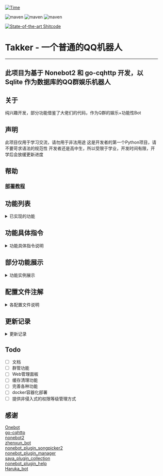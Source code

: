 [![Time](https://wakatime.com/badge/github/FYWinds/takker.svg)](https://wakatime.com/badge/github/FYWinds/takker)

![maven](https://img.shields.io/badge/python-3.9%2B-green)
![maven](https://img.shields.io/badge/nonebot-2.0.0a15-mint)
![maven](https://img.shields.io/badge/go--cqhttp-1.0.0--beta7.fix2-lime)

[![State-of-the-art Shitcode](https://img.shields.io/static/v1?label=State-of-the-art&message=Shitcode&color=7B5804)](https://github.com/trekhleb/state-of-the-art-shitcode)

# Takker - 一个普通的QQ机器人

****
## 此项目为基于 Nonebot2 和 go-cqhttp 开发，以 Sqlite 作为数据库的QQ群娱乐机器人

## 关于
纯兴趣开发，部分功能借鉴了大佬们的代码，作为Q群的娱乐+功能性Bot

## 声明
此项目仅用于学习交流，请勿用于非法用途
这是开发者的第一个Python项目，请不要苛求语法的规范性
开发者还是高中生，所以受限于学业，开发时间有限，开学后会放缓更新进度

## 帮助
### [部署教程](https://windis.cn/archives/158)


## 功能列表
<details>
<summary>已实现的功能</summary>

### 已实现的常用功能
- [x] 每日一签
- [x] pixiv美图/色图 (常用(大嘘
- [x] 缩写查询
- [x] 群内消息总结（每月/每年）
- [x] 一言
- [x] 插件调用统计
- [x] xp统计
- [x] 傲娇钉宫语音包
- [x] pixiv图片上传
- [x] 萝卜子语音包！(厨力++)
- [x] 星座运势
- [x] 天气 (基于[nonebot-plugin-heweather](https://github.com/kexue-z/nonebot-plugin-heweather/)插件修改)
- [x] 鲁迅说 (抄的[zhenxun_bot](https://github.com/HibiKier/zhenxun_bot))
- [x] 我有个朋友说
- [x] 答案之书 

### 已实现的管理员功能
- [x] 95%的插件功能开关 (基于[nonebot_plugin_manager](https://github.com/Jigsaw111/nonebot_plugin_manager)插件修改)
- [x] Bili_Sub 订阅插件 (基于[haruka_bot](https://github.com/SK-415/HarukaBot)修改优化而来)

### 已实现的超级用户功能
- [x] 添加/删除管理（实际上就是设置用户权限）
- [x] 修改群权限
- [x] 多群公告
  
#### 超级用户的被动技能
- [x] 好友请求转发给主人处理
- [x] 超级用户发送多群联合公告后通知主人
- [x] pixiv图片上传由主人审核级别

### 已实现的被动技能
- [x] 被超级用户拉入群聊自动通过
- [x] 复读
- [x] 问（智障回复）
- [x] B站视频解析 (基于[ABot-Graia的插件](https://github.com/djkcyl/ABot-Graia/blob/master/saya/BilibiliResolve)修改而来)

### 已实现的隐藏技能！
- [x] 检测恶意触发命令（将被次高权限ban掉5分钟，只有最高权限(9&10级)可以进行unban）
- [x] 群权限系统
  </details>

## 功能具体指令
<details>
<summary>功能具体指令说明</summary>

### 常用功能
参数范例: [必填参数] <可选参数>

|      功能      | 指令                                  | 说明                                                                                       |                          权限                           |
| :------------: | :------------------------------------ | :----------------------------------------------------------------------------------------- | :-----------------------------------------------------: |
|    每日一签    | 签到/luck/抽签/运势                   | 发送后返回一张图片，包含随机acg美图、日期、今日运势                                        |                            1                            |
|    权限系统    | perm get</br>perm set [权限等级]      | 获取当前对话的权限等级</br>设置当前会话的权限等级                                          |                        >权限等级                        |
| pixiv美图/色图 | pix <关键词1> <关键词n> <-l NSFW等级> | 获得一张pixiv的美图、图片信息和图片的高清链接！                                            |                            6                            |
|       问       | 以问开头的语句自动触发                | 匹配句中的x不x，多少，多久，什么时候，谁 进行人工智障的回答                                |                            1                            |
|    缩写查询    | 好好说话 [缩写]                       | 返回查询到的可能代表的内容（接口[magiconch](https://lab.magiconch.com/api/nbnhhsh/guess)） |                            2                            |
|  群内消息总结  | 本群月内总结/本群年内总结             | 效果见功能展示                                                                             | 消息记录权限 1 </br> 调用生成总结权限 群管理员+超级用户 |
|      复读      | 相同的三条消息后自动触发              | ?这都需要说明吗                                                                            |                            2                            |
|      一言      | .h <类型>                             | a 动画 b 文学 c 影视 d 诗词 e 哲学 f 网易云                                                |                            1                            |
|    亲亲GIF     | 亲@目标                               | 生成一张狂亲的GIF                                                                          |                            2                            |
|    摸头GIF     | 摸@目标                               | 生成一张摸头的GIF                                                                          |                            2                            |
|      点歌      | 点歌 歌名                             | 顾名思义                                                                                   |                            2                            |
|  插件调用统计  | 插件调用统计                          | 生成一张统计图片                                                                           |                            2                            |
|     xp统计     | xp统计                                | 生成一张统计图片，数据源为illust插件搜索的关键词                                           |                            2                            |
|   钉宫语音包   | 傲娇                                  | 发送一条钉宫的语音和对应的中文翻译                                                         |                            3                            |
|  pix图片上传   | pixupload [pid]                       | 将该uid对应的图片交由主人审核并选择是否添加到图库中                                        |                            6                            |
|  萝卜子语音包  | @机器人 [话]                          | 随机的一句亚托莉的语音包                                                                   |                            3                            |
|    星座运势    | .sluck <要绑定的星座>                 | 获取绑定的星座的今日运势数据                                                               |                            1                            |
|      天气      | 天气 <指定城市>                       | 返回指定城市的天气信息                                                                     |                            2                            |
|     鲁迅说     | 鲁迅说，内容                          | 生成一张鲁迅说的草图                                                                       |                            3                            |
|  B站视频解析   | BV av b23.tv                          | 生成解析图片                                                                               |                            3                            |
|   我有个朋友   | 我有个朋友@朋友 <要说的话>            | 生成一张朋友发来消息的图片                                                                 |                            3                            |
|    答案之书    | 答案之书 [问题]                       | 字面意思，答案之书                                                                         |                            2                            |
### 管理员功能
|    功能     | 指令               | 说明                                                                                     |     权限      |
| :---------: | :----------------- | :--------------------------------------------------------------------------------------- | :-----------: |
| 插件管理器  | pm list/ban/unban  | pm list获取当前会话插件列表</br>pm ban/unban [插件1] <插件x> 禁用/启用当前会话的指定插件 | 群管+超级用户 |
| 撤回Bot消息 | 回复Bot消息 撤回   | 让Bot撤回自己发过的指定消息                                                              | 群管+超级用户 |
|  Bili_sub   | 见文档(目前还没写) | 订阅b站主播的直播&动态                                                                   | 群管+超级用户 |

### 超级用户功能
|     功能     | 指令                                                  | 说明                                                              |   权限   |
| :----------: | :---------------------------------------------------- | :---------------------------------------------------------------- | :------: |
| 多群联合公告 | notice [群1 群2] -n [公告内容]                        | 以1-2秒的随机间隔依次向指定群聊发送一条公告，公告内容暂不支持换行 |    9     |
|   权限系统   | perm list</br>perm set [权限等级] <-g 群号>/<-u qq号> | 获取加入的所有群聊的权限等级</br>设置指定群聊/用户的权限等级      | 超级用户 |

</details>

## 部分功能展示
<details>
<summary>功能实例展示</summary>

### 群内消息总结词云  
![](https://raw.githubusercontent.com/FYWinds/takker/master/docs/img/summary_wordcloud.png)

</details>

## 配置文件注解
<details>
<summary>各配置文件说明</summary>

./configs/config.py

```python
# 身份名单
OWNER: str = ""  # 主人
SUPERUSERS: List[str] = ["0", "", ""]  # 超级用户名单

# 各个API的配置
ALAPI_TOKEN: str = ""  # ALAPI
NETEASE_API: str = "nemapi.windis.xyz"  # NodeJS版本的网易云音乐API的地址
PIXIV_IMAGE_URL: str = "pixiv.windis.xyz"  # 反代i.pximg.net的网址
ALI_API_TOKEN: str = ""  # 阿里云市场API的APPcode
WEATHER_API_KEY: str = ""  # 和风天气API key

# 各种限制
MAX_PROCESS_TIME: int = 30  # 部分指令处理最大等待时间，单位秒，在此期间用户不能再次发起相同指令
BAN_CHEKC_FREQ: int = 5  # 恶意触发命令检测阈值
BAN_CHECK_PERIOD: int = 3  # 恶意触发命令检测时间
BAN_TIME: int = 5  # 恶意触发命令后的封禁时间，单位分钟

# 隐藏插件列表
HIDDEN_PLUGINS: List[str] = [
    "nonebot_plugin_apscheduler",
    "nonebot_plugin_test",
    "hook",
    "invite_check",
    "withdraw",
]

WEATHER_DEFAULT: str = ""  # 天气插件默认城市/区
```

./configs/path_config.py

```python
# 图片路径
IMAGE_PATH = Path("resources/img/")
# 音频路径
VOICE_PATH = Path("resources/voice/")
# 文本路径
TEXT_PATH = Path("resources/text/")
# 模板路径
TEMPLATE_PATH = Path("resources/templates")
# 字体路径
FONT_PATH = Path("resources/fonts/")
# 日志路径
LOG_PATH = Path("log/")
# 数据路径
DATA_PATH = Path("data/")
# 临时图片路径
TEMP_PATH = Path("resources/img/temp/")
```
</details>


## 更新记录

<details>
<summary>更新记录</summary>

### 2021/10/31
* 添加功能-答案之书

### 2021/10/30
* 新增图片类ImageUtil
* 添加功能-我有个朋友生成器
* 修复部分Bug

### 2021/10/17
* 提升截图的清晰度

### 2021/?/?
* 不知道咕了多少天
* 添加功能-B站订阅推送
* 添加功能-B站视频解析
* 数据库结构重构
* 增加旧版数据转换，但依旧建议手动备份data.db
* ???
* 修复大量错误
* 准备发版

### 2021/8/31
* 添加功能-天气

### 2021/8/30
* 这应该是开学前最后一个更新了
* 添加功能-星座运势

### 2021/8/27
* 签到添加了新的一个模板

### 2021/8/26
* 添加了部署指南
* 签到的图片模板改为自适应高度
* 解决了签到的图片拉伸问题

### 2021/8/24
* 添加功能-亚托莉语音包(目前基于文本相似度匹配)

### 2021/8/23
* Pixiv美图添加功能-多关键词搜索
* Pixiv美图添加功能-pid直接向P站搜索
* 添加功能-撤回指定消息

### 2021/8/22
* 修复部分指令间冲突的BUG
* 添加插件调用统计替代指令
* 修复插件调用统计统计未启用插件
* 添加功能-上传p站图片到图库
* 添加功能-钉宫语音包
* 修复了加群审核的报错（只要try except了就不叫报错

### 2021/8/21
* 修复每日签到积分bug
* 修复部分插件权限问题
* 添加了钉宫语音包功能
* 修复插件管理器获取权限报错的问题
* 修复了私聊bot设置自己权限时报错无反馈的问题
* 修复了xp统计全部渲染的Bug
* 修复了插件调用统计的Bug

### 2021/8/20
* 修复一些优先级的bug
* 加入插件统计
* 加入xp统计
* 修复一些绘图BUG
* 加入所有环境下都关闭重载
* 修复不知道哪些BUG
* 修改pixiv美图发送的图片质量和链接内容

### 2021.8.19
* 修了一整天的服务器，现在bot内部调用的我自建的API都正常了
* 修复插件管理系统禁用插件时的bug
* 修复权限和插件管理的-u -g不能同时管理多个会话的bug
* 修复pixiv美图功能若原画失效导致抛出Exception的bug
* 修复公告插件无法发送多行公告
* 更新部分依赖

### 2021/8/18
* 点歌、摸头GIF、狂亲GIF
* Legacy插件重构完成
* 配置文件更新为空配置，需手动修改

### 2021/8/17
* 又是很多神奇的东西
* Legacy的插件基本要重置完成了

### 2021/8/16
* 很多神奇的东西（懒得写了

### 2021/8/15
* 智障随机问答

### 2021/8/14
* pixiv美图

### 2021/8/13
* 加入了多群联合公告插件
* 在README中对部分功能进行了说明
* 更新到光速发版的nonebot 2.0.0a15

### 2021/8/12
* 加入签到插件(至少能用了(有功能辣！))

### 2021/7/31
* 数据库相关服务和模型

### 2021/7/29
* 开始重构Takker(指新建文件夹)
* 重新封装部分API

</details>

## Todo
- [ ] 文档
- [ ] 群管功能
- [ ] Web管理面板
- [ ] 缓存清理功能
- [ ] 完善各种功能
- [ ] docker容器化部署
- [ ] 提供非侵入式的权限等级管理方式

## 感谢
[Onebot](https://github.com/howmanybots/onebot)  
[go-cqhttp](https://github.com/Mrs4s/go-cqhttp)  
[nonebot2](https://github.com/nonebot/nonebot2)  
[zhenxun_bot](https://github.com/HibiKier/zhenxun_bot)  
[nonebot_plugin_songpicker2](https://github.com/maxesisn/nonebot_plugin_songpicker2)    
[nonebot_plugin_manager](https://github.com/Jigsaw111/nonebot_plugin_manager)  
[saya_plugin_collection](https://github.com/SAGIRI-kawaii/saya_plugins_collection)  
[nonebot_plugin_help](https://github.com/XZhouQD/nonebot-plugin-help)  
[Haruka_bot](https://github.com/SK-415/HarukaBot)
